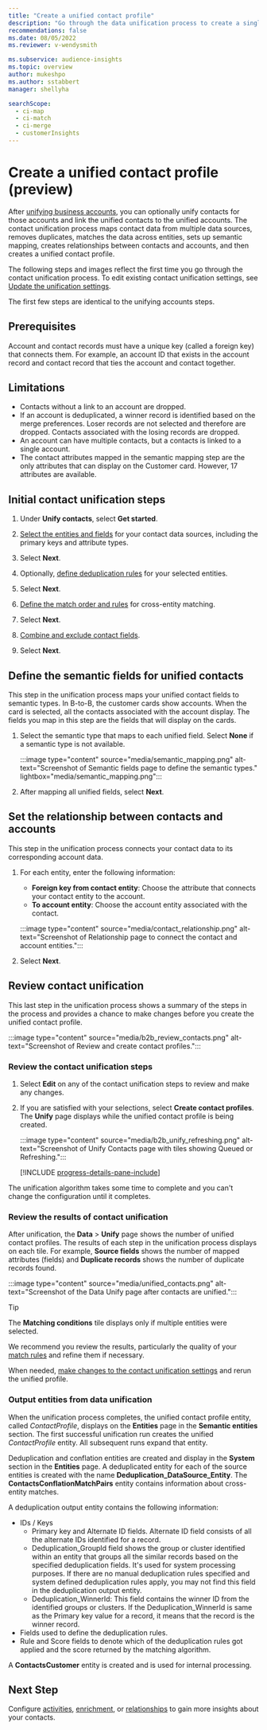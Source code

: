 ```yaml
---
title: "Create a unified contact profile"
description: "Go through the data unification process to create a single master dataset of contacts."
recommendations: false
ms.date: 08/05/2022
ms.reviewer: v-wendysmith

ms.subservice: audience-insights
ms.topic: overview
author: mukeshpo
ms.author: sstabbert
manager: shellyha

searchScope: 
  - ci-map
  - ci-match
  - ci-merge
  - customerInsights
---
```


# Create a unified contact profile (preview)

After [unifying business accounts](map-entities.md), you can optionally unify contacts for those accounts and link the unified contacts to the unified accounts. The contact unification process maps contact data from multiple data sources, removes duplicates, matches the data across entities, sets up semantic mapping, creates relationships between contacts and accounts, and then creates a unified contact profile.

The following steps and images reflect the first time you go through the contact unification process. To edit existing contact unification settings, see [Update the unification settings](data-unification-update.md).

The first few steps are identical to the unifying accounts steps.

## Prerequisites

Account and contact records must have a unique key (called a foreign key) that connects them. For example, an account ID that exists in the account record and contact record that ties the account and contact together.

## Limitations

- Contacts without a link to an account are dropped.
- If an account is deduplicated, a winner record is identified based on the merge preferences. Loser records are not selected and therefore are dropped. Contacts associated with the losing records are dropped.
- An account can have multiple contacts, but a contacts is linked to a single account.
- The contact attributes mapped in the semantic mapping step are the only attributes that can display on the Customer card. However, 17 attributes are available.

## Initial contact unification steps

1. Under **Unify contacts**, select **Get started**.

1. [Select the entities and fields](map-entities.md) for your contact data sources, including the primary keys and attribute types.

1. Select **Next**.

1. Optionally, [define deduplication rules](remove-duplicates.md) for your selected entities.

1. Select **Next**.

1. [Define the match order and rules](match-entities.md) for cross-entity matching.

1. Select **Next**.

1. [Combine and exclude contact fields](merge-entities.md).

1. Select **Next**.

## Define the semantic fields for unified contacts

This step in the unification process maps your unified contact fields to semantic types. In B-to-B, the customer cards show accounts. When the card is selected, all the contacts associated with the account display. The fields you map in this step are the fields that will display on the cards.

1. Select the semantic type that maps to each unified field. Select **None** if a semantic type is not available.

   :::image type="content" source="media/semantic_mapping.png" alt-text="Screenshot of Semantic fields page to define the semantic types." lightbox="media/semantic_mapping.png":::

1. After mapping all unified fields, select **Next**.

## Set the relationship between contacts and accounts

This step in the unification process connects your contact data to its corresponding account data.

1. For each entity, enter the following information:

   - **Foreign key from contact entity**: Choose the attribute that connects your contact entity to the account.
   - **To account entity**: Choose the account entity associated with the contact.

   :::image type="content" source="media/contact_relationship.png" alt-text="Screenshot of Relationship page to connect the contact and account entities.":::

1. Select **Next**.

## Review contact unification

This last step in the unification process shows a summary of the steps in the process and provides a chance to make changes before you create the unified contact profile.

:::image type="content" source="media/b2b_review_contacts.png" alt-text="Screenshot of Review and create contact profiles.":::

### Review the contact unification steps

1. Select **Edit** on any of the contact unification steps to review and make any changes.

1. If you are satisfied with your selections, select **Create contact profiles**. The **Unify** page displays while the unified contact profile is being created.
  
   :::image type="content" source="media/b2b_unify_refreshing.png" alt-text="Screenshot of Unify Contacts page with tiles showing Queued or Refreshing.":::

   [!INCLUDE [progress-details-pane-include](includes/progress-details-pane.md)]

The unification algorithm takes some time to complete and you can't change the configuration until it completes.

### Review the results of contact unification

After unification, the **Data** > **Unify** page shows the number of unified contact profiles. The results of each step in the unification process displays on each tile. For example, **Source fields** shows the number of mapped attributes (fields) and **Duplicate records** shows the number of duplicate records found.

:::image type="content" source="media/unified_contacts.png" alt-text="Screenshot of the Data Unify page after contacts are unified.":::

> [!TIP]
> The **Matching conditions** tile displays only if multiple entities were selected.

We recommend you review the results, particularly the quality of your [match rules](data-unification-update.md#manage-match-rules) and refine them if necessary.

When needed, [make changes to the contact unification settings](data-unification-update.md) and rerun the unified profile.

### Output entities from data unification

When the unification process completes, the unified contact profile entity, called *ContactProfile*, displays on the **Entities** page in the **Semantic entities** section. The first successful unification run creates the unified *ContactProfile* entity. All subsequent runs expand that entity.

Deduplication and conflation entities are created and display in the **System** section in the **Entities** page. A deduplicated entity for each of the source entities is created with the name **Deduplication_DataSource_Entity**. The **ContactsConflationMatchPairs** entity contains information about cross-entity matches.

A deduplication output entity contains the following information:
- IDs / Keys
  - Primary key and Alternate ID fields. Alternate ID field consists of all the alternate IDs identified for a record.
  - Deduplication_GroupId field shows the group or cluster identified within an entity that groups all the similar records based on the specified deduplication fields. It's used for system processing purposes. If there are no manual deduplication rules specified and system defined deduplication rules apply, you may not find this field in the deduplication output entity.
  - Deduplication_WinnerId: This field contains the winner ID from the identified groups or clusters. If the Deduplication_WinnerId is same as the Primary key value for a record, it means that the record is the winner record.
- Fields used to define the deduplication rules.
- Rule and Score fields to denote which of the deduplication rules got applied and the score returned by the matching algorithm.

A **ContactsCustomer** entity is created and is used for internal processing.

## Next Step

Configure [activities](activities.md), [enrichment](enrichment-hub.md), or [relationships](relationships.md) to gain more insights about your contacts.
